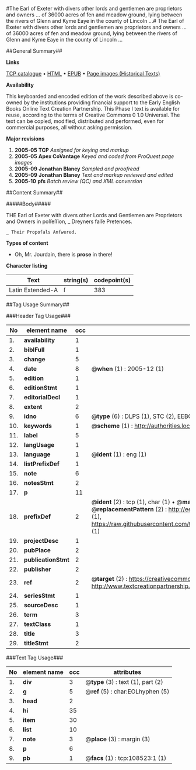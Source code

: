#The Earl of Exeter with divers other lords and gentlemen are proprietors and owners ... of 36000 acres of fen and meadow ground, lying between the rivers of Glenn and Kyme Eaye in the county of Lincoln ...#
The Earl of Exeter with divers other lords and gentlemen are proprietors and owners ... of 36000 acres of fen and meadow ground, lying between the rivers of Glenn and Kyme Eaye in the county of Lincoln ...

##General Summary##

**Links**

[TCP catalogue](http://www.ota.ox.ac.uk/tcp/)  • 
[HTML](http://tei.it.ox.ac.uk/tcp/Texts-HTML/free/A39/A39403.html)  • 
[EPUB](http://tei.it.ox.ac.uk/tcp/Texts-EPUB/free/A39/A39403.epub) • 
[Page images (Historical Texts)](https://data.historicaltexts.jisc.ac.uk/view?pubId=eebo-18972166e&pageId=eebo-18972166e-108523-1)

**Availability**

This keyboarded and encoded edition of the
	       work described above is co-owned by the institutions
	       providing financial support to the Early English Books
	       Online Text Creation Partnership. This Phase I text is
	       available for reuse, according to the terms of Creative
	       Commons 0 1.0 Universal. The text can be copied,
	       modified, distributed and performed, even for
	       commercial purposes, all without asking permission.

**Major revisions**

1. __2005-05__ __TCP__ *Assigned for keying and markup*
1. __2005-05__ __Apex CoVantage__ *Keyed and coded from ProQuest page images*
1. __2005-09__ __Jonathan Blaney__ *Sampled and proofread*
1. __2005-09__ __Jonathan Blaney__ *Text and markup reviewed and edited*
1. __2005-10__ __pfs__ *Batch review (QC) and XML conversion*

##Content Summary##

#####Body#####

THE Earl of Exeter with divers other Lords and Gentlemen are Proprietors and Owners in poſſeſſion, 
    _ Dreyners falſe Pretences.

    _ Their Propoſals Anſwered.

**Types of content**

  * Oh, Mr. Jourdain, there is **prose** in there!

**Character listing**


|Text|string(s)|codepoint(s)|
|---|---|---|
|Latin Extended-A|ſ|383|

##Tag Usage Summary##

###Header Tag Usage###

|No|element name|occ|attributes|
|---|---|---|---|
|1.|__availability__|1||
|2.|__biblFull__|1||
|3.|__change__|5||
|4.|__date__|8| @__when__ (1) : 2005-12 (1)|
|5.|__edition__|1||
|6.|__editionStmt__|1||
|7.|__editorialDecl__|1||
|8.|__extent__|2||
|9.|__idno__|6| @__type__ (6) : DLPS (1), STC (2), EEBO-CITATION (1), OCLC (1), VID (1)|
|10.|__keywords__|1| @__scheme__ (1) : http://authorities.loc.gov/ (1)|
|11.|__label__|5||
|12.|__langUsage__|1||
|13.|__language__|1| @__ident__ (1) : eng (1)|
|14.|__listPrefixDef__|1||
|15.|__note__|6||
|16.|__notesStmt__|2||
|17.|__p__|11||
|18.|__prefixDef__|2| @__ident__ (2) : tcp (1), char (1)  •  @__matchPattern__ (2) : ([0-9\-]+):([0-9IVX]+) (1), (.+) (1)  •  @__replacementPattern__ (2) : http://eebo.chadwyck.com/downloadtiff?vid=$1&page=$2 (1), https://raw.githubusercontent.com/textcreationpartnership/Texts/master/tcpchars.xml#$1 (1)|
|19.|__projectDesc__|1||
|20.|__pubPlace__|2||
|21.|__publicationStmt__|2||
|22.|__publisher__|2||
|23.|__ref__|2| @__target__ (2) : https://creativecommons.org/publicdomain/zero/1.0/ (1), http://www.textcreationpartnership.org/docs/. (1)|
|24.|__seriesStmt__|1||
|25.|__sourceDesc__|1||
|26.|__term__|3||
|27.|__textClass__|1||
|28.|__title__|3||
|29.|__titleStmt__|2||


###Text Tag Usage###

|No|element name|occ|attributes|
|---|---|---|---|
|1.|__div__|3| @__type__ (3) : text (1), part (2)|
|2.|__g__|5| @__ref__ (5) : char:EOLhyphen (5)|
|3.|__head__|2||
|4.|__hi__|35||
|5.|__item__|30||
|6.|__list__|10||
|7.|__note__|3| @__place__ (3) : margin (3)|
|8.|__p__|6||
|9.|__pb__|1| @__facs__ (1) : tcp:108523:1 (1)|
